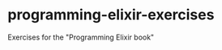programming-elixir-exercises
============================

Exercises for the "Programming Elixir book"
